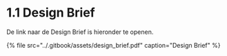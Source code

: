 # 1.1 Design Brief

De link naar de Design Brief is hieronder te openen.

{% file src="../.gitbook/assets/design\_brief.pdf" caption="Design Brief" %}



